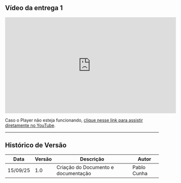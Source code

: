 ## Vídeo da entrega 1

<iframe width="560" height="315" src="https://www.youtube.com/embed/Qzfcm2vR4SM" title="YouTube video player" frameborder="0" allow="accelerometer; autoplay; clipboard-write; encrypted-media; gyroscope; picture-in-picture; web-share" allowfullscreen></iframe>

<br>

Caso o Player não esteja funcionando, [clique nesse link para assistir diretamente no YouTube](https://youtu.be/Qzfcm2vR4SM).

---
## Histórico de Versão

| Data     | Versão | Descrição             | Autor              |
| -------- | ------ | --------------------- | ------------------ |
| 15/09/25 | 1.0    | Criação do Documento e documentação  | Pablo Cunha        |